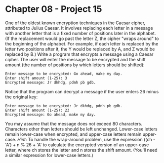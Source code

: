 # Chapter 08 - Project 15

One of the oldest known encryption techniques in the Caesar cipher, attributed
to Julius Caesar.  It involves replacing each letter in a message with another
letter that is a fixed number of positions later in the alphabet.  (If the
replacement would go past the letter Z, the cipher "wraps around" to the
beginning of the alphabet.  For example, if each letter is replaced by the
letter two positions after it, the Y would be replaced by A, and Z would be
replaced by B.)  Write a program that encrypts a message using a Caesar cipher.
The user will enter the message to be encrypted and the shift amount (the number
of positions by which letters should be shifted):

```
Enter message to be encrypted: Go ahead, make my day.
Enter shift amount (1-25): 3
Encrypted message: Jr dkhdg, pdnh pb gdb.
```

Notice that the program can decrypt a message if the user enters 26 minus the
original key:

```
Enter message to be encrypted: Jr dkhdg, pdnh pb gdb.
Enter shift amount (1-25): 23
Encrypted message: Go ahead, make my day.
```

You may assume that the message does not exceed 80 characters.  Characters other
than letters should be left unchanged.  Lower-case letters remain lower-case
when encrypted, and upper-case letters remain upper-case.  _Hint_: To handle the
wrap-around problem, use the expression ((ch - 'A') + n % 26 + 'A' to calculate
the encrypted version of an upper-case letter, where ch stores the letter and n
stores the shift amount.  (You'll need a similar expression for lower-case
letters.)
